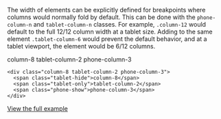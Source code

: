 The width of elements can be explicitly defined for breakpoints where columns would normally fold by default. This can be done with the `phone-column-n` and `tablet-column-n` classes. For example, `.column-12` would default to the full 12/12 column width at a tablet size. Adding to the same element `.tablet-column-6` would prevent the default behavior, and at a tablet viewport, the element would be 6/12 columns.

<div class="grid-example clearfix">
  <div class="column-8 tablet-column-2 phone-column-3">
    <span class="tablet-hide">column-8</span>
    <span class="tablet-only">tablet-column-2</span>
    <span class="phone-show">phone-column-3</span>
  </div>
</div>

```
<div class="column-8 tablet-column-2 phone-column-3">
  <span class="tablet-hide">column-8</span>
  <span class="tablet-only">tablet-column-2</span>
  <span class="phone-show">phone-column-3</span>
</div>
```

[View the full example]({{relativePath}}examples/grid/#responsive-columns)
